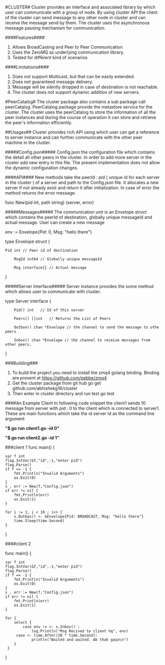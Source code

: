 #CLUSTER#
Cluster provides an interface and associated library by which user can communicate with a group of node. By using cluster API the client of the cluster can send message to any other node in cluster and can receive the message send by them. The cluster uses the asynchronous message passing mechanism for communication. 

####Features#### 
1. Allows BroadCasting and Peer to Peer Communication
3. Uses the ZeroMQ as underlying communication library.
4. Tested for different kind of scenarios

####Limitations####
1. Does not support Multicast, but that can be easily extended.
2. Does not guaranteed message delivery.
3. Message will be silently dropped in case of destination is not reachable.
4. The cluster does not support dynamic addition of new servers.

#PeerCatalog#
The cluster package also contains a sub package call peerCatalog. PeerCatalog package provide the metastore service for the cluster. The cluster uses the peerCatalog to store the information of all the peer instances and during the course of operation it can store and retrieve the peer's information efficiently. 

##Usages##
Cluster provides rich API using which user can get a reference to server instance and can further communicate with the other peer machine in the cluster.

#####Config.json#####
Config.json the configuration file which contains the detail all other peers in the cluster. In order to add more server in the cluster add new entry in this file. The present implementation does not allow the dynamic configuration changes. 

####API####
New methods take the peerId : pid ( unique id for each server in the cluster ) of a server and path to the Config.json file. It allocates a new server if not already exist and return it after initialization. In case of error the method returns the error message.


func New(pid int, path string) (server, error) 


#####Messages#####
The communication unit is an Envelope struct which contains the peerId of destination, globally unique messageId and actual message. User can create a new message 

env := Envelope{Pid: 0, Msg: "hello there"}   

type Envelope struct {

	Pid int // Peer id of destination

        MsgId int64 // Globally unique messageId

        Msg interface{} // Actual message 

}


#####Server Interface#####
Server instance provides the some method which allows user to communicate with cluster. 

type Server interface {

        Pid() int	// Id of this server
	
        Peers() []int   // Returns the List of Peers
	
        Outbox() chan *Envelope // the channel to send the message to othe peers
	
        Inbox() chan *Envelopw // the channel to receive messages from other peers.
}

###Building###
1. To build the project you need to install the zmq4 golang binding. Binding are present at https://github.com/pebbe/zmq4
2. Get the cluster package from git hub
	go get github.com/abhishekg16/cluster
3. Then enter in cluster directory and run test
	go test

####An Example Client
In following code snippet the client1 sends 10 message from server with pid : 0 to the client which is connected to server1. These are main functions which take the id server id as the command line argument

**"$ go run client1.go -id 0"**

**"$ go run client2.go -id 1"**

###client 1
func main() {

	var f int
	flag.IntVar(&f,"id",-1,"enter pid")
	flag.Parse()
	if f == -1 {
		fmt.Println("Invalid Arguments")
		os.Exit(0)
	} 
	s , err := New(f,"Config.json")
	if err != nil {
		fmt.Println(err)
		os.Exit(1)
	}

	for i := 1; i < 10 ; i++ {
		s.Outbox() <- &Envelope{Pid: BROADCAST, Msg: "hello there"}
		time.Sleep(time.Second)
	}	

} 



####client 2

func main() {

	var f int
	flag.IntVar(&f,"id",-1,"enter pid")
	flag.Parse()
	if f == -1 {
		fmt.Println("Invalid Arguments")
		os.Exit(0)
	} 
	s , err := New(f,"Config.json")
	if err != nil {
		fmt.Println(err)
		os.Exit(1)
	}
	
	for {	
		select {
	    	case env := <- s.Inbox() :
	        	log.Println("Msg Recived to client %q", env)
	  	 case <- time.After(20 * time.Second): 
	         	println("Waited and waited. Ab thak gaya\n")
	  	}
	 }
	
} 





